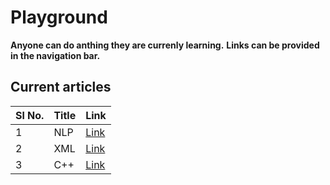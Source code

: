 # Playground

**Anyone can do anthing they are currenly learning.**
**Links can be provided in the navigation bar.**

## Current articles
| Sl No. | Title | Link | 
| ------ | ---------- | -----------|
| 1 | NLP | [Link](articles/Nlp.html)|
| 2 | XML | [Link](articles/spray.xml)|
| 3 | C++ | [Link]()|
